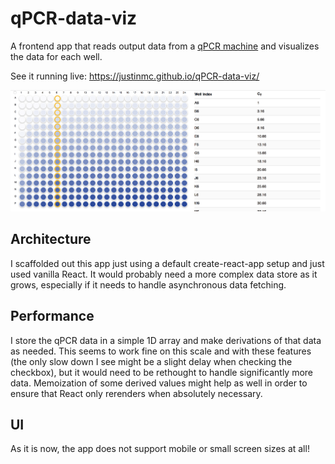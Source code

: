 # qPCR-data-viz

A frontend app that reads output data from a [qPCR machine](http://www.bio-rad.com/en-us/applications-technologies/introduction-qpcr-instrumentation?ID=LUSO5YMNI) and visualizes the data for each well.

See it running live: https://justinmc.github.io/qPCR-data-viz/

![Screenshot](https://raw.githubusercontent.com/justinmc/qPCR-data-viz/master/src/screenshot.png)

## Architecture
I scaffolded out this app just using a default create-react-app setup and just used vanilla React.  It would probably need a more complex data store as it grows, especially if it needs to handle asynchronous data fetching.

## Performance
I store the qPCR data in a simple 1D array and make derivations of that data as needed.  This seems to work fine on this scale and with these features (the only slow down I see might be a slight delay when checking the checkbox), but it would need to be rethought to handle significantly more data.  Memoization of some derived values might help as well in order to ensure that React only rerenders when absolutely necessary.

## UI
As it is now, the app does not support mobile or small screen sizes at all!
